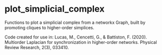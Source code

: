 # plot_simplicial_complex

Functions to plot a simplicial complex from a networkx Graph, built by promoting cliques to higher-order simplices.

Code created for use in:
Lucas, M., Cencetti, G., & Battiston, F. (2020). Multiorder Laplacian for synchronization in higher-order networks. Physical Review Research, 2(3), 033410.
